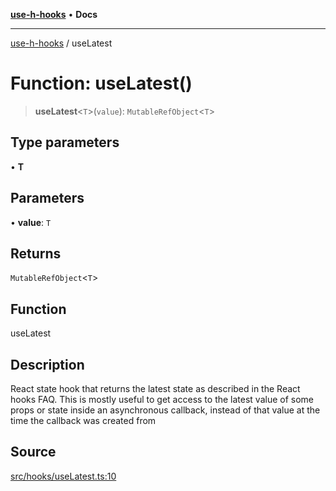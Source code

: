 [**use-h-hooks**](../README.md) • **Docs**

***

[use-h-hooks](../globals.md) / useLatest

# Function: useLatest()

> **useLatest**\<`T`\>(`value`): `MutableRefObject`\<`T`\>

## Type parameters

• **T**

## Parameters

• **value**: `T`

## Returns

`MutableRefObject`\<`T`\>

## Function

useLatest

## Description

React state hook that returns the latest state as described in the React hooks FAQ.
This is mostly useful to get access to the latest value of some props or state inside an asynchronous callback, instead of that value at the time the callback was created from

## Source

[src/hooks/useLatest.ts:10](https://github.com/AhmadHddad/use-h-hooks/blob/daa6dd045ddcb2443f6d50fe7685055eb57611b7/src/hooks/useLatest.ts#L10)
